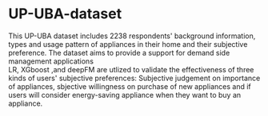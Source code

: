 # UP-UBA-dataset
This UP-UBA dataset includes 2238 respondents' background information, types and usage pattern of appliances in their home and their subjective preference. The dataset aims to provide a support for demand side management applications  
LR, XGboost ,and deepFM are utlized to validate the effectiveness of three kinds of users' subjective preferences: Subjective judgement on importance of appliances, sbjective willingness on purchase of new appliances and if users will consider energy-saving appliance when they want to buy an appliance.
